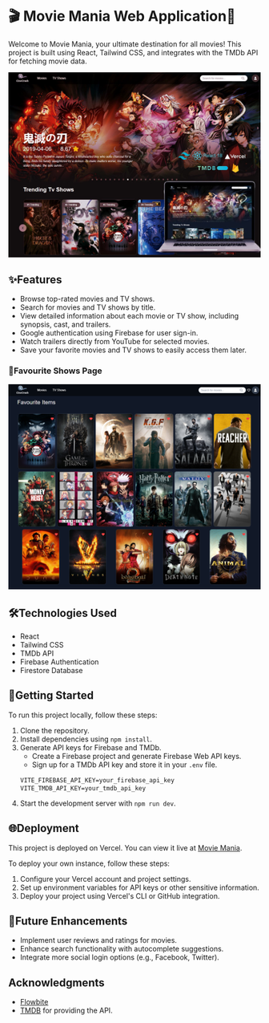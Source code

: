 # 🎬 Movie Mania Web Application🍿

Welcome to Movie Mania, your ultimate destination for all movies! This project is built using React, Tailwind CSS, and integrates with the TMDb API for fetching movie data.

![Movie Mania](./thumbnail.jpg)

## ✨Features

- Browse top-rated movies and TV shows.
- Search for movies and TV shows by title.
- View detailed information about each movie or TV show, including synopsis, cast, and trailers.
- Google authentication using Firebase for user sign-in.
- Watch trailers directly from YouTube for selected movies.
- Save your favorite movies and TV shows to easily access them later.

<!-- ## 🖼️Screenshots

### 🏠Home Page

![Home Page](./screenshots/home-page.png) -->

### 🎥Favourite Shows Page

![Favourite Shows Page](./screenshots/favourite-movies.png)

## 🛠️Technologies Used

- React
- Tailwind CSS
- TMDb API
- Firebase Authentication
- Firestore Database

## 🚀Getting Started

To run this project locally, follow these steps:

1. Clone the repository.
2. Install dependencies using `npm install`.
3. Generate API keys for Firebase and TMDb.
   - Create a Firebase project and generate Firebase Web API keys.
   - Sign up for a TMDb API key and store it in your `.env` file.
   ```plaintext
   VITE_FIREBASE_API_KEY=your_firebase_api_key
   VITE_TMDB_API_KEY=your_tmdb_api_key
   ```
4. Start the development server with `npm run dev`.

## 🌐Deployment

This project is deployed on Vercel. You can view it live at [Movie Mania](https://movie-mania-ashy.vercel.app/).

To deploy your own instance, follow these steps:

1. Configure your Vercel account and project settings.
2. Set up environment variables for API keys or other sensitive information.
3. Deploy your project using Vercel's CLI or GitHub integration.

## 🔮Future Enhancements

- Implement user reviews and ratings for movies.
- Enhance search functionality with autocomplete suggestions.
- Integrate more social login options (e.g., Facebook, Twitter).

## Acknowledgments

- [Flowbite](https://flowbite.com/docs/getting-started/introduction/)
- [TMDB](https://www.themoviedb.org/) for providing the API.
